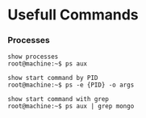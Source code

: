 # Usefull Commands

### Processes

```console
show processes
root@machine:~$ ps aux

show start command by PID
root@machine:~$ ps -e {PID} -o args

show start command with grep
root@machine:~$ ps aux | grep mongo
```

```console

```